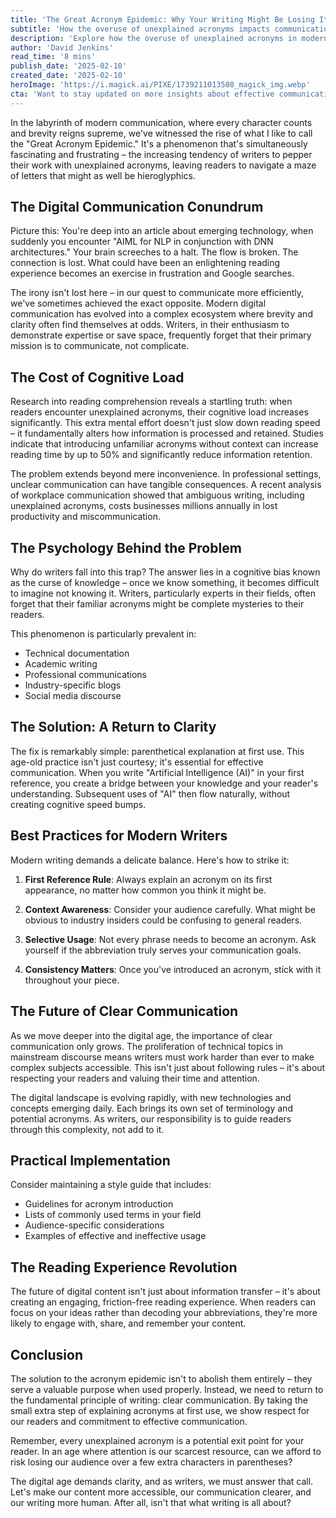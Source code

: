```yaml
---
title: 'The Great Acronym Epidemic: Why Your Writing Might Be Losing Its Human Touch'
subtitle: 'How the overuse of unexplained acronyms impacts communication clarity'
description: 'Explore how the overuse of unexplained acronyms in modern writing is creating barriers to effective communication and learn practical strategies to maintain clarity without sacrificing efficiency. This deep dive into the "Great Acronym Epidemic" reveals why clear communication is more crucial than ever in our digital age.'
author: 'David Jenkins'
read_time: '8 mins'
publish_date: '2025-02-10'
created_date: '2025-02-10'
heroImage: 'https://i.magick.ai/PIXE/1739211013508_magick_img.webp'
cta: 'Want to stay updated on more insights about effective communication and writing practices? Follow us on LinkedIn for regular expert tips on making your content more engaging and accessible.'
---
```


In the labyrinth of modern communication, where every character counts and brevity reigns supreme, we've witnessed the rise of what I like to call the "Great Acronym Epidemic." It's a phenomenon that's simultaneously fascinating and frustrating – the increasing tendency of writers to pepper their work with unexplained acronyms, leaving readers to navigate a maze of letters that might as well be hieroglyphics.

## The Digital Communication Conundrum

Picture this: You're deep into an article about emerging technology, when suddenly you encounter "AIML for NLP in conjunction with DNN architectures." Your brain screeches to a halt. The flow is broken. The connection is lost. What could have been an enlightening reading experience becomes an exercise in frustration and Google searches.

The irony isn't lost here – in our quest to communicate more efficiently, we've sometimes achieved the exact opposite. Modern digital communication has evolved into a complex ecosystem where brevity and clarity often find themselves at odds. Writers, in their enthusiasm to demonstrate expertise or save space, frequently forget that their primary mission is to communicate, not complicate.

## The Cost of Cognitive Load

Research into reading comprehension reveals a startling truth: when readers encounter unexplained acronyms, their cognitive load increases significantly. This extra mental effort doesn't just slow down reading speed – it fundamentally alters how information is processed and retained. Studies indicate that introducing unfamiliar acronyms without context can increase reading time by up to 50% and significantly reduce information retention.

The problem extends beyond mere inconvenience. In professional settings, unclear communication can have tangible consequences. A recent analysis of workplace communication showed that ambiguous writing, including unexplained acronyms, costs businesses millions annually in lost productivity and miscommunication.

## The Psychology Behind the Problem

Why do writers fall into this trap? The answer lies in a cognitive bias known as the curse of knowledge – once we know something, it becomes difficult to imagine not knowing it. Writers, particularly experts in their fields, often forget that their familiar acronyms might be complete mysteries to their readers.

This phenomenon is particularly prevalent in:
- Technical documentation
- Academic writing
- Professional communications
- Industry-specific blogs
- Social media discourse

## The Solution: A Return to Clarity

The fix is remarkably simple: parenthetical explanation at first use. This age-old practice isn't just courtesy; it's essential for effective communication. When you write "Artificial Intelligence (AI)" in your first reference, you create a bridge between your knowledge and your reader's understanding. Subsequent uses of "AI" then flow naturally, without creating cognitive speed bumps.

## Best Practices for Modern Writers

Modern writing demands a delicate balance. Here's how to strike it:

1. **First Reference Rule**: Always explain an acronym on its first appearance, no matter how common you think it might be.

2. **Context Awareness**: Consider your audience carefully. What might be obvious to industry insiders could be confusing to general readers.

3. **Selective Usage**: Not every phrase needs to become an acronym. Ask yourself if the abbreviation truly serves your communication goals.

4. **Consistency Matters**: Once you've introduced an acronym, stick with it throughout your piece.

## The Future of Clear Communication

As we move deeper into the digital age, the importance of clear communication only grows. The proliferation of technical topics in mainstream discourse means writers must work harder than ever to make complex subjects accessible. This isn't just about following rules – it's about respecting your readers and valuing their time and attention.

The digital landscape is evolving rapidly, with new technologies and concepts emerging daily. Each brings its own set of terminology and potential acronyms. As writers, our responsibility is to guide readers through this complexity, not add to it.

## Practical Implementation

Consider maintaining a style guide that includes:
- Guidelines for acronym introduction
- Lists of commonly used terms in your field
- Audience-specific considerations
- Examples of effective and ineffective usage

## The Reading Experience Revolution

The future of digital content isn't just about information transfer – it's about creating an engaging, friction-free reading experience. When readers can focus on your ideas rather than decoding your abbreviations, they're more likely to engage with, share, and remember your content.

## Conclusion

The solution to the acronym epidemic isn't to abolish them entirely – they serve a valuable purpose when used properly. Instead, we need to return to the fundamental principle of writing: clear communication. By taking the small extra step of explaining acronyms at first use, we show respect for our readers and commitment to effective communication.

Remember, every unexplained acronym is a potential exit point for your reader. In an age where attention is our scarcest resource, can we afford to risk losing our audience over a few extra characters in parentheses?

The digital age demands clarity, and as writers, we must answer that call. Let's make our content more accessible, our communication clearer, and our writing more human. After all, isn't that what writing is all about?